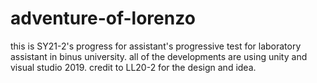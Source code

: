 # adventure-of-lorenzo

this is SY21-2's progress for assistant's progressive test for laboratory assistant in binus university. all of the developments are using unity and visual studio 2019.  credit to LL20-2 for the design and idea.
